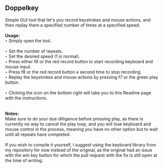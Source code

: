 ## Doppelkey #
Simple GUI tool that let's you record keystrokes and mouse actions, and then replay them a specified number of times at a specified speed.
<br>
<br>
<strong>Usage:</strong>
<br>
‣ Simply open the tool.
<br>
<br>
‣ Set the number of repeats.
<br>
‣ Set the desired speed (1 is normal).
<br>
‣ Press either f8 or the red record button to start recording keyboard and mouse input.
<br>
‣ Press f8 or the red record button a second time to stop recording.
<br>
‣ Replay the keystrokes and mouse actions by pressing f7 or the green play button.
<br>
<br>
‣ Clicking the icon on the bottom right will take you to this Readme page with the instructions.
<br>
<br>
<br>
<strong>Notes:</strong>
<br>
Make sure to do your due dilligence before pressing play, as there is currently no way to cancel the play loop, and you will lose keyboard and mouse control in the process, meaning you have no other option but to wait until all repeats have completed.
<br>
<br>
If you wish to compile it yourself, I suggest using the keyboard library from my repository for now instead of the original, as the original had an issue with the win key button for which the pull request with the fix is still open at the time of writing.
